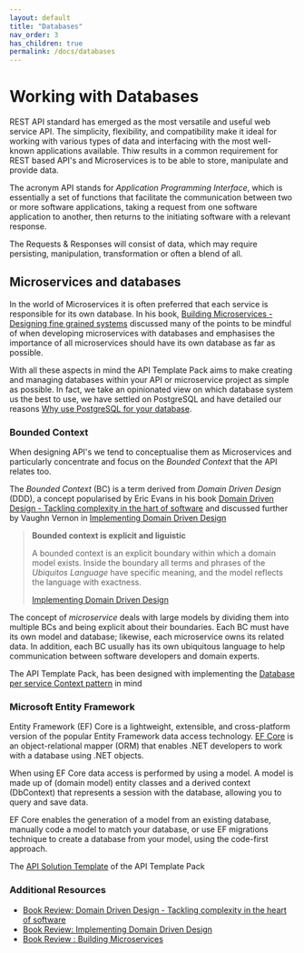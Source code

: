 ```yaml
---
layout: default
title: "Databases"
nav_order: 3
has_children: true
permalink: /docs/databases
---
```


# Working with Databases

REST API standard has emerged as the most versatile and useful web service API. The simplicity, flexibility, and compatibility make it ideal for working with various types of data and interfacing with the most well-known applications available. Thiw results in a common requirement for REST based API's and Microservices is to be able to store, manipulate and provide data.  

The acronym API stands for _Application Programming Interface_, which is essentially a set of functions that facilitate the communication between two or more software applications, taking a request from one software application to another, then returns to the initiating software with a relevant response.  

The Requests & Responses will consist of data, which may require persisting, manipulation, transformation or often a blend of all. 


## Microservices and databases

In the world of Microservices it is often preferred that each service is responsible for its own database.  In his book, [Building Microservices - Designing fine grained systems](https://amzn.to/3UjNThu) discussed many of the points to be mindful of when developing microservices with databases and emphasises the importance of all microservices should have its own database as far as possible.

With all these aspects in mind the API Template Pack aims to make creating and managing databases within your API or microservice project as simple as possible. In fact, we take an opinionated view on which database system us the best to use, we have settled on PostgreSQL and have detailed our reasons [Why use PostgreSQL for your database](../docs/knowledge/postgres). 

### Bounded Context

When designing API's we tend to conceptualise them as Microservices and particularly concentrate and focus on the _Bounded Context_ that the API relates too.   

The *Bounded Context* (BC) is a term derived from *Domain Driven Design* (DDD), a concept popularised by Eric Evans in his book [Domain Driven Design - Tackling complexity in the hart of software](https://amzn.to/3QSbzXA) and discussed further by Vaughn Vernon in [Implementing Domain Driven Design](https://amzn.to/3eRelyR)

> **Bounded context is explicit and liguistic**
> 
> A bounded context is an explicit boundary within which a domain model exists. Inside the boundary all terms and phrases of the _Ubiquitos Language_ have specific meaning, and the model reflects the language with exactness.
> 
> [Implementing Domain Driven Design](https://amzn.to/3eRelyR)

The concept of _microservice_  deals with large models by dividing them into multiple BCs and being explicit about their
boundaries. Each BC must have its own model and database; likewise, each microservice owns its
related data. In addition, each BC usually has its own ubiquitous language to help communication
between software developers and domain experts.

The API Template Pack, has been designed with implementing the [Database per service Context pattern](https://microservices.io/patterns/data/database-per-service.html) in mind


### Microsoft Entity Framework 

Entity Framework (EF) Core is a lightweight, extensible, and cross-platform version of the popular Entity Framework data access technology. [EF Core](https://docs.microsoft.com/en-us/ef/) is an object-relational mapper (ORM) that enables .NET developers to work with a database using .NET objects.

When using EF Core data access is performed by using a model. A model is made up of (domain model) entity classes and a derived context (DbContext) that represents a session with the database, allowing you to query and save data.

EF Core enables the generation of a model from an existing database, manually code a model to match your database, or use EF migrations technique to create a database from your model, using the code-first approach.

The [API Solution Template](../start/api-solution.md "API Solution Template") of the API Template Pack 


### Additional Resources

* [Book Review: Domain Driven Design - Tackling complexity in the heart of software](https://garywoodfine.com/book-review-domain-driven-design/ "Book Review: Domain Driven Design - Tackling complexity in the heart of software - Gary Woodfine")
* [Book Review: Implementing Domain Driven Design](https://garywoodfine.com/book-review-implementing-domain-driven-design/ "Book Review: Implementing Domain Driven Design - Gary Woodfine")
* [Book Review : Building Microservices](https://garywoodfine.com/book-review-building-microservices/
  "Book Review : Building Microservices - Gary Woodfine")